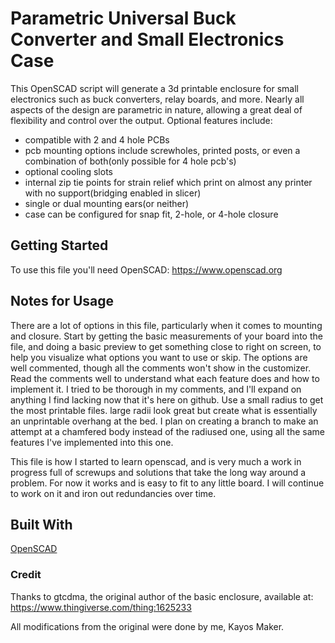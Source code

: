 # Parametric Universal Buck Converter and Small Electronics Case
 
This OpenSCAD script will generate a 3d printable enclosure for small electronics such as buck converters, relay boards, and more.  Nearly all aspects of the design are parametric in nature, allowing a great deal of flexibility and control over the output.  Optional features include:

* compatible with 2 and 4 hole PCBs
* pcb mounting options include screwholes, printed posts, or even a combination of both(only possible for 4 hole pcb's)
* optional cooling slots
* internal zip tie points for strain relief which print on almost any printer with no support(bridging enabled in slicer)
* single or dual mounting ears(or neither)
* case can be configured for snap fit, 2-hole, or 4-hole closure


## Getting Started

To use this file you'll need OpenSCAD: https://www.openscad.org


## Notes for Usage

There are a lot of options in this file, particularly when it comes to mounting and closure.  Start by getting the basic measurements of your board into the file, and doing a basic preview to get something close to right on screen, to help you visualize what options you want to use or skip.  The options are well commented, though all the comments won't show in the customizer.  Read the comments well to understand what each feature does and how to implement it.  I tried to be thorough in my comments, and I'll expand on anything I find lacking now that it's here on github.  Use a small radius to get the most printable files.  large radii look great but create what is essentially an unprintable overhang at the bed.  I plan on creating a branch to make an attempt at a chamfered body instead of the radiused one, using all the same features I've implemented into this one.

This file is how I started to learn openscad, and is very much a work in progress full of screwups and solutions that take the long way around a problem.  For now it works and is easy to fit to any little board.  I will continue to work on it and iron out redundancies over time.


## Built With

[OpenSCAD](https://www.openscad.org/)


### Credit
Thanks to gtcdma, the original author of the basic enclosure, available at: https://www.thingiverse.com/thing:1625233

All modifications from the original were done by me, Kayos Maker.

